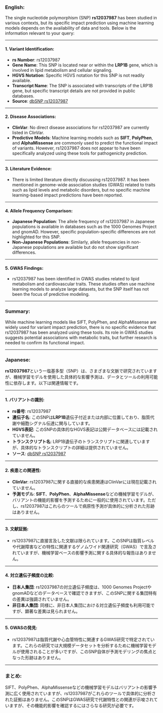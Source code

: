 ### English:
The single nucleotide polymorphism (SNP) **rs12037987** has been studied in various contexts, but its specific impact prediction using machine learning models depends on the availability of data and tools. Below is the information relevant to your query:

---

#### 1. **Variant Identification**:
- **rs Number**: rs12037987
- **Gene Name**: This SNP is located near or within the **LRP1B** gene, which is involved in lipid metabolism and cellular signaling.
- **HGVS Notation**: Specific HGVS notation for this SNP is not readily available.
- **Transcript Name**: The SNP is associated with transcripts of the LRP1B gene, but specific transcript details are not provided in public databases.
- **Source**: [dbSNP rs12037987](https://www.ncbi.nlm.nih.gov/snp/rs12037987)

---

#### 2. **Disease Associations**:
- **ClinVar**: No direct disease associations for rs12037987 are currently listed in ClinVar.
- **Predictive Models**: Machine learning models such as **SIFT**, **PolyPhen**, and **AlphaMissense** are commonly used to predict the functional impact of variants. However, rs12037987 does not appear to have been specifically analyzed using these tools for pathogenicity prediction.

---

#### 3. **Literature Evidence**:
- There is limited literature directly discussing rs12037987. It has been mentioned in genome-wide association studies (GWAS) related to traits such as lipid levels and metabolic disorders, but no specific machine learning-based impact predictions have been reported.

---

#### 4. **Allele Frequency Comparison**:
- **Japanese Population**: The allele frequency of rs12037987 in Japanese populations is available in databases such as the 1000 Genomes Project and gnomAD. However, specific population-specific differences are not highlighted for this SNP.
- **Non-Japanese Populations**: Similarly, allele frequencies in non-Japanese populations are available but do not show significant differences.

---

#### 5. **GWAS Findings**:
- rs12037987 has been identified in GWAS studies related to lipid metabolism and cardiovascular traits. These studies often use machine learning models to analyze large datasets, but the SNP itself has not been the focus of predictive modeling.

---

### Summary:
While machine learning models like SIFT, PolyPhen, and AlphaMissense are widely used for variant impact prediction, there is no specific evidence that rs12037987 has been analyzed using these tools. Its role in GWAS studies suggests potential associations with metabolic traits, but further research is needed to confirm its functional impact.

---

### Japanese:
**rs12037987**という一塩基多型（SNP）は、さまざまな文脈で研究されていますが、機械学習モデルを使用した具体的な影響予測は、データとツールの利用可能性に依存します。以下は関連情報です。

---

#### 1. **バリアントの識別**:
- **rs番号**: rs12037987
- **遺伝子名**: このSNPは**LRP1B**遺伝子付近または内部に位置しており、脂質代謝や細胞シグナル伝達に関与しています。
- **HGVS表記**: このSNPの具体的なHGVS表記は公開データベースには記載されていません。
- **トランスクリプト名**: LRP1B遺伝子のトランスクリプトに関連していますが、具体的なトランスクリプトの詳細は提供されていません。
- **ソース**: [dbSNP rs12037987](https://www.ncbi.nlm.nih.gov/snp/rs12037987)

---

#### 2. **疾患との関連性**:
- **ClinVar**: rs12037987に関する直接的な疾患関連はClinVarには現在記載されていません。
- **予測モデル**: **SIFT**、**PolyPhen**、**AlphaMissense**などの機械学習モデルが、バリアントの機能的影響を予測するために一般的に使用されています。ただし、rs12037987はこれらのツールで病原性予測が具体的に分析された形跡はありません。

---

#### 3. **文献証拠**:
- rs12037987に直接言及した文献は限られています。このSNPは脂質レベルや代謝障害などの特性に関連するゲノムワイド関連研究（GWAS）で言及されていますが、機械学習ベースの影響予測に関する具体的な報告はありません。

---

#### 4. **対立遺伝子頻度の比較**:
- **日本人集団**: rs12037987の対立遺伝子頻度は、1000 Genomes ProjectやgnomADなどのデータベースで確認できますが、このSNPに関する集団特有の差異は強調されていません。
- **非日本人集団**: 同様に、非日本人集団における対立遺伝子頻度も利用可能ですが、顕著な差異は見られません。

---

#### 5. **GWASの発見**:
- rs12037987は脂質代謝や心血管特性に関連するGWAS研究で特定されています。これらの研究では大規模データセットを分析するために機械学習モデルが使用されることが多いですが、このSNP自体が予測モデリングの焦点となった形跡はありません。

---

### まとめ:
SIFT、PolyPhen、AlphaMissenseなどの機械学習モデルはバリアントの影響予測に広く使用されていますが、rs12037987がこれらのツールで具体的に分析された証拠はありません。このSNPはGWAS研究で代謝特性との関連が示唆されていますが、その機能的影響を確認するにはさらなる研究が必要です。

